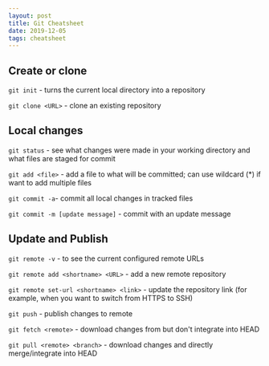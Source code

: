 ```yaml
---
layout: post
title: Git Cheatsheet
date: 2019-12-05
tags: cheatsheet
---
```


## Create or clone
`git init` - turns the current local directory into a repository

`git clone <URL>` - clone an existing repository


## Local changes
`git status` - see what changes were made in your working directory and what files are staged for commit

`git add <file>` - add a file to what will be committed; can use wildcard (\*) if want to add multiple files

`git commit -a`- commit all local changes in tracked files

`git commit -m [update message]` - commit with an update message


## Update and Publish

`git remote -v` - to see the current configured remote URLs

`git remote add <shortname> <URL>` - add a new remote repository 

`git remote set-url <shortname> <link>` - update the repository link (for example, when you want to switch from HTTPS to SSH)

`git push` - publish changes to remote

`git fetch <remote>` - download changes from <remote> but don't integrate into HEAD

`git pull <remote> <branch>` - download changes and directly merge/integrate into HEAD 




